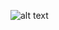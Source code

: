 ![alt text](https://github.com/sasidharreddy25/Machine_Learning/tree/main/EDA%26Feature_Engineering/Black_Friday/Images/img1.png?raw=true)
